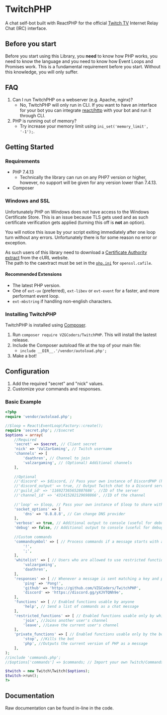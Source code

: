 TwitchPHP
====

A chat self-bot built with ReactPHP for the official [Twitch TV](https://www.twitch.tv) Internet Relay Chat (IRC) interface.

## Before you start

Before you start using this Library, you **need** to know how PHP works, you need to know the language and you need to know how Event Loops and Promises work. This is a fundamental requirement before you start. Without this knowledge, you will only suffer.

## FAQ

1. Can I run TwitchPHP on a webserver (e.g. Apache, nginx)?
    - No, TwitchPHP will only run in CLI. If you want to have an interface for your bot you can integrate [react/http](https://github.com/ReactPHP/http) with your bot and run it through CLI.
2. PHP is running out of memory?
	- Try increase your memory limit using `ini_set('memory_limit', '-1');`.

## Getting Started

### Requirements

- PHP 7.4.13
	- Technically the library can run on any PHP7 version or higher, however, no support will be given for any version lower than 7.4.13.
- Composer

### Windows and SSL

Unfortunately PHP on Windows does not have access to the Windows Certificate Store. This is an issue because TLS gets used and as such certificate verification gets applied (turning this off is **not** an option).

You will notice this issue by your script exiting immediately after one loop turn without any errors. Unfortunately there is for some reason no error or exception.

As such users of this library need to download a [Certificate Authority extract](https://curl.haxx.se/docs/caextract.html) from the cURL website.<br>
The path to the caextract must be set in the [`php.ini`](https://secure.php.net/manual/en/openssl.configuration.php) for `openssl.cafile`.

#### Recommended Extensions

- The latest PHP version.
- One of `ext-uv` (preferred), `ext-libev` or `evt-event` for a faster, and more performant event loop.
- `ext-mbstring` if handling non-english characters.

### Installing TwitchPHP

TwitchPHP is installed using [Composer](https://getcomposer.org).

1. Run `composer require VZGCoders/TwitchPHP`. This will install the lastest release.
2. Include the Composer autoload file at the top of your main file:
	- `include __DIR__.'/vendor/autoload.php';`
3. Make a bot!

## Configuration

1. Add the required "secret" and "nick" values.
2. Customize your commands and responses.

### Basic Example

```php
<?php
require 'vendor/autoload.php';

//$loop = React\EventLoop\Factory::create();
require 'secret.php'; //$secret
$options = array(
	//Required
	'secret' => $secret, // Client secret
	'nick' => 'ValZarGaming', // Twitch username
	'channels' => [
		'daathren', // Channel to join
		'valzargaming', // (Optional) Additional channels
	],
	
	//Optional
	//'discord' => $discord, // Pass your own instance of DiscordPHP (https://github.com/discord-php/DiscordPHP)	
	//'discord_output' => true, // Output Twitch chat to a Discord server's channel
	//'guild_id' => '116927365652807686', //ID of the server
	//'channel_id' => '431415282129698866', //ID of the channel
	
	//'loop' => $loop, // Pass your own instance of $loop to share with other ReactPHP applications
	'socket_options' => [
		'dns' => '8.8.8.8', // Can change DNS provider
	],
	'verbose' => true, // Additional output to console (useful for debugging TwitchPHP)
	'debug' => false, // Additional output to console (useful for debugging communications with Twitch)
	
	//Custom commands
	'commandsymbol' => [ // Process commands if a message starts with a prefix in this array
		'!',
		';',
	],
	'whitelist' => [ // Users who are allowed to use restricted functions
		'valzargaming',
		'daathren',
	],
	'responses' => [ // Whenever a message is sent matching a key and prefixed with a command symbol, reply with the defined value
		'ping' => 'Pong!',
		'github' => 'https://github.com/VZGCoders/TwitchPHP',
		'discord' => 'https://discord.gg/yXJVTQNh9e',
	],
	'functions' => [ // Enabled functions usable by anyone
		'help', // Send a list of commands as a chat message
	],
	'restricted_functions' => [ // Enabled functions usable only by whitelisted users
		'join', //Joins another user's channel
		'leave', //Leave the current user's channel
	],
	'private_functions' => [ // Enabled functions usable only by the bot owner sharing the same username as the bot
		'stop', //Kills the bot
		'php', //Outputs the current version of PHP as a message
	],
);
//include 'commands.php';
//$options['commands'] => $commands; // Import your own Twitch/Commands object to add additional functions

$twitch = new Twitch\Twitch($options);
$twitch->run();
?>
```

## Documentation

Raw documentation can be found in-line in the code.
